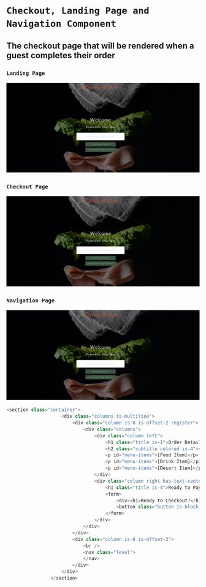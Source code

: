 # `Checkout, Landing Page and Navigation Component`

## The checkout page that will be rendered when a guest completes their order

### `Landing Page`

![Rising Bistro Landing Page](template.jpg)

### `Checkout Page`

![Rising Bistro Checkout Page](template.jpg)

### `Navigation Page`

![Rising Bistro Navigation Bar](template.jpg)


```js
<section class="container">
                    <div class="columns is-multiline">
                        <div class="column is-8 is-offset-2 register">
                            <div class="columns">
                                <div class="column left">
                                    <h1 class="title is-1">Order Details</h1>
                                    <h2 class="subtitle colored is-4"></h2>
                                    <p id="menu-items">[Food Item]</p>
                                    <p id="menu-items">[Drink Item]</p>
                                    <p id="menu-items">[Desert Item]</p>
                                </div>
                                <div class="column right has-text-centered">
                                    <h1 class="title is-4">Ready to Pay?</h1>
                                    <form>
                                        <div><h1>Ready to Checkout?</h1></div>
                                        <button class="button is-block is-primary is-fullwidth is-medium">Pay Now</button>
                                    </form>
                                </div>
                            </div>
                        </div>
                        <div class="column is-8 is-offset-2">
                            <br />
                            <nav class="level">
                            </nav>
                        </div>
                    </div>
                </section>

```
